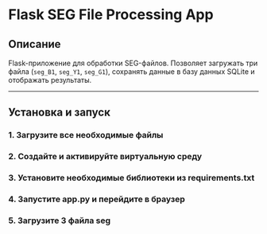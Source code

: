 
# Flask SEG File Processing App

## Описание
Flask-приложение для обработки SEG-файлов. Позволяет загружать три файла (`seg_B1`, `seg_Y1`, `seg_G1`), сохранять данные в базу данных SQLite и отображать результаты.

---

## Установка и запуск

### 1. Загрузите все необходимые файлы
### 2. Создайте и активируйте виртуальную среду
### 3. Установите необходимые библиотеки из requirements.txt
### 4. Запустите app.py и перейдите в браузер
### 5. Загрузите 3 файла seg

